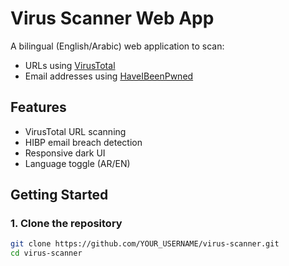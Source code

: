 # Virus Scanner Web App

A bilingual (English/Arabic) web application to scan:
- URLs using [VirusTotal](https://virustotal.com)
- Email addresses using [HaveIBeenPwned](https://haveibeenpwned.com/)

## Features

- VirusTotal URL scanning
- HIBP email breach detection
- Responsive dark UI
- Language toggle (AR/EN)

## Getting Started

### 1. Clone the repository

```bash
git clone https://github.com/YOUR_USERNAME/virus-scanner.git
cd virus-scanner
